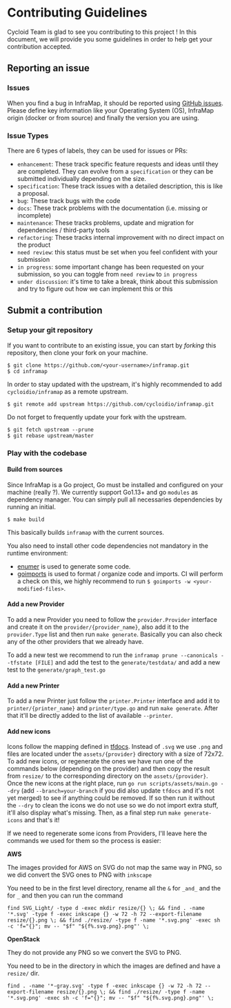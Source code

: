 # Contributing Guidelines

Cycloid Team is glad to see you contributing to this project ! In this document, we will provide you some guidelines in order to help get your contribution accepted.

## Reporting an issue

### Issues

When you find a bug in InfraMap, it should be reported using [GitHub issues](https://github.com/cycloidio/inframap/issues). Please define key information like your Operating System (OS), InfraMap origin (docker or from source) and finally the version you are using.

### Issue Types

There are 6 types of labels, they can be used for issues or PRs:

- `enhancement`: These track specific feature requests and ideas until they are completed. They can evolve from a `specification` or they can be submitted individually depending on the size.
- `specification`: These track issues with a detailed description, this is like a proposal.
- `bug`: These track bugs with the code
- `docs`: These track problems with the documentation (i.e. missing or incomplete)
- `maintenance`: These tracks problems, update and migration for dependencies / third-party tools
- `refactoring`: These tracks internal improvement with no direct impact on the product
- `need review`: this status must be set when you feel confident with your submission
- `in progress`: some important change has been requested on your submission, so you can toggle from `need review` to `in progress`
- `under discussion`: it's time to take a break, think about this submission and try to figure out how we can implement this or this

## Submit a contribution

### Setup your git repository

If you want to contribute to an existing issue, you can start by _forking_ this repository, then clone your fork on your machine.

```shell
$ git clone https://github.com/<your-username>/inframap.git
$ cd inframap
```

In order to stay updated with the upstream, it's highly recommended to add `cycloidio/inframap` as a remote upstream.

```shell
$ git remote add upstream https://github.com/cycloidio/inframap.git
```

Do not forget to frequently update your fork with the upstream.

```shell
$ git fetch upstream --prune
$ git rebase upstream/master
```

### Play with the codebase

#### Build from sources

Since InfraMap is a Go project, Go must be installed and configured on your machine (really ?). We currently support Go1.13+ and go `modules` as dependency manager. You can simply pull all necessaries dependencies by running an initial.

```shell
$ make build
```

This basically builds `inframap` with the current sources.

You also need to install other code dependencies not mandatory in the runtime environment:
  * [enumer](https://github.com/dmarkham/enumer) is used to generate some code.
  * [goimports](https://godoc.org/golang.org/x/tools/cmd/goimports) is used to format / organize code and imports. CI will perform a check on this, we highly recommend to run `$ goimports -w <your-modified-files>`.


#### Add a new Provider

To add a new Provider you need to follow the `provider.Provider` interface and create it on the `provider/{provider_name}`, also add it to the `provider.Type` list and then run `make generate`. Basically you can also check any of the other providers that we already have.

To add a new test we recommend to run the `inframap prune --canonicals --tfstate [FILE]` and add the test to the `generate/testdata/` and add a new test to the `generate/graph_test.go`

#### Add a new Printer

To add a new Printer just follow the `printer.Printer` interface and add it to `printer/{printer_name}` and `printer/type.go` and run `make generate`. After that it'll be directly added to the list of available `--printer`.

#### Add new icons

Icons follow the mapping defined in [tfdocs](https://github.com/cycloidio/tfdocs). Instead of `.svg` we use `.png` and files are located under the `assets/{provider}` directory with a size of 72x72.
To add new icons, or regenerate the ones we have run one of the commands below (depending on the provider) and then copy the result from `resize/` to the corresponding directory on the `assets/{provider}`.
Once the new icons at the right place, run `go run scripts/assets/main.go --dry` (add `--branch=your-branch` if you did also update `tfdocs` and it's not yet merged) to see if anything could be removed. If so then run it without the `--dry` to clean the icons we do not use so we do not import extra stuff, it'll also display what's missing.
Then, as a final step run `make generate-icons` and that's it!

If we need to regenerate some icons from Providers, I'll leave here the commands we used for them so the process is easier:

**AWS**

The images provided for AWS on SVG do not map the same way in PNG, so we did convert the SVG ones to PNG with `inkscape`

You need to be in the first level directory, rename all the `&` for `_and_` and the ` ` for `_` and then you can run the command

```
find SVG_Light/ -type d -exec mkdir resize/{} \; && find . -name '*.svg' -type f -exec inkscape {} -w 72 -h 72 --export-filename resize/{}.png \; && find ./resize/ -type f -name '*.svg.png' -exec sh -c 'f="{}"; mv -- "$f" "${f%.svg.png}.png"' \;
```

**OpenStack**

They do not provide any PNG so we convert the SVG to PNG.

You need to be in the directory in which the images are defined and have a `resize/` dir.

```
find . -name '*-gray.svg' -type f -exec inkscape {} -w 72 -h 72 --export-filename resize/{}.png \; && find ./resize/ -type f -name '*.svg.png' -exec sh -c 'f="{}"; mv -- "$f" "${f%.svg.png}.png"' \;
```
